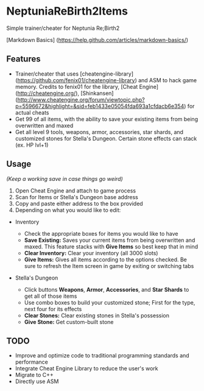 # NeptuniaReBirth2Items
Simple trainer/cheater for Neptunia Re;Birth2

[Markdown Basics] (https://help.github.com/articles/markdown-basics/)

## Features
* Trainer/cheater that uses [cheatengine-library] (https://github.com/fenix01/cheatengine-library) and ASM to hack game memory. Credits to fenix01 for the library, [Cheat Engine] (http://cheatengine.org/), [Shinkansen] (http://www.cheatengine.org/forum/viewtopic.php?p=5596672&highlight=&sid=feb1433e05054fda693a1cfdacb6e354) for actual cheats
* Get 99 of all items, with the ability to save your existing items from being overwritten and maxed
* Get all level 9 tools, weapons, armor, accessories, star shards, and customized stones for Stella's Dungeon. Certain stone effects can stack (ex. HP lvl+1)

## Usage
*(Keep a working save in case things go weird)*

1. Open Cheat Engine and attach to game process
2. Scan for Items or Stella's Dungeon base address
3. Copy and paste either address to the box provided
4. Depending on what you would like to edit:

- Inventory
  - Check the appropriate boxes for items you would like to have
  - **Save Existing:** Saves your current items from being overwritten and maxed. This feature stacks with **Give Items** so best keep that in mind
  - **Clear Inventory:** Clear your inventory (all 3000 slots)
  - **Give Items:** Gives all items according to the options checked. Be sure to refresh the Item screen in game by exiting or switching tabs

- Stella's Dungeon
  - Click buttons **Weapons**, **Armor**, **Accessories**, and **Star Shards** to get all of those items
  - Use combo boxes to build your customized stone; First for the type, next four for its effects
  - **Clear Stones:** Clear existing stones in Stella's possession
  - **Give Stone:** Get custom-built stone

## TODO
* Improve and optimize code to traditional programming standards and performance
* Integrate Cheat Engine Library to reduce the user's work
* Migrate to C++
* Directly use ASM
